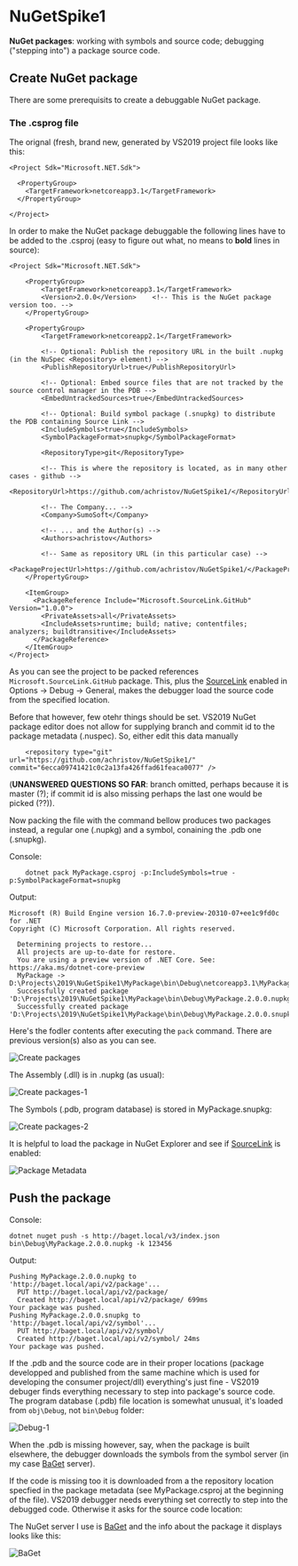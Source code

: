 # NuGetSpike1
**NuGet packages**: working with symbols and source code; debugging ("stepping into") a package source code.

## Create NuGet package ##

There are some prerequisits to create a debuggable NuGet package.

### The .csprog file ###
The orignal (fresh, brand new, generated by VS2019 project file looks like this:
```
<Project Sdk="Microsoft.NET.Sdk">

  <PropertyGroup>
    <TargetFramework>netcoreapp3.1</TargetFramework>
  </PropertyGroup>

</Project>
```

In order to make the NuGet package debuggable the following lines have to be added to the .csproj (easy to figure out what, no means to **bold** lines in source):
```
<Project Sdk="Microsoft.NET.Sdk">

    <PropertyGroup>
        <TargetFramework>netcoreapp3.1</TargetFramework>
        <Version>2.0.0</Version>    <!-- This is the NuGet package version too. -->
    </PropertyGroup>

    <PropertyGroup>
        <TargetFramework>netcoreapp2.1</TargetFramework>

        <!-- Optional: Publish the repository URL in the built .nupkg (in the NuSpec <Repository> element) -->
        <PublishRepositoryUrl>true</PublishRepositoryUrl>

        <!-- Optional: Embed source files that are not tracked by the source control manager in the PDB -->
        <EmbedUntrackedSources>true</EmbedUntrackedSources>

        <!-- Optional: Build symbol package (.snupkg) to distribute the PDB containing Source Link -->
        <IncludeSymbols>true</IncludeSymbols>
        <SymbolPackageFormat>snupkg</SymbolPackageFormat>

        <RepositoryType>git</RepositoryType>

        <!-- This is where the repository is located, as in many other cases - github -->
        <RepositoryUrl>https://github.com/achristov/NuGetSpike1/</RepositoryUrl>
        
        <!-- The Company... -->
        <Company>SumoSoft</Company>
        
        <!-- ... and the Author(s) -->
        <Authors>achristov</Authors>

        <!-- Same as repository URL (in this particular case) -->
        <PackageProjectUrl>https://github.com/achristov/NuGetSpike1/</PackageProjectUrl>
    </PropertyGroup>

    <ItemGroup>
      <PackageReference Include="Microsoft.SourceLink.GitHub" Version="1.0.0">
        <PrivateAssets>all</PrivateAssets>
        <IncludeAssets>runtime; build; native; contentfiles; analyzers; buildtransitive</IncludeAssets>
      </PackageReference>
    </ItemGroup>
</Project>
```

As you can see the project to be packed references ``` Microsoft.SourceLink.GitHub ``` package. This, plus the [SourceLink](https://github.com/dotnet/sourcelink) enabled in Options -> Debug -> General, makes the debugger load the source code from the specified location.

Before that however, few otehr things should be set. VS2019 NuGet package editor does not allow for supplying branch and commit id to the package metadata (.nuspec). So, either edit this data manually 
```
    <repository type="git" url="https://github.com/achristov/NuGetSpike1/" commit="6ecca09741421c0c2a13fa426ffad61feaca0077" />
```
(**UNANSWERED QUESTIONS SO FAR**: branch omitted, perhaps because it is master (?); if commit id is also missing perhaps the last one would be picked (??)).

Now packing the file with the command bellow produces two packages instead, a regular one (.nupkg) and a symbol, conaining the .pdb one (.snupkg).

Console:
```
    dotnet pack MyPackage.csproj -p:IncludeSymbols=true -p:SymbolPackageFormat=snupkg
```    
Output:
```
Microsoft (R) Build Engine version 16.7.0-preview-20310-07+ee1c9fd0c for .NET
Copyright (C) Microsoft Corporation. All rights reserved.

  Determining projects to restore...
  All projects are up-to-date for restore.
  You are using a preview version of .NET Core. See: https://aka.ms/dotnet-core-preview
  MyPackage -> D:\Projects\2019\NuGetSpike1\MyPackage\bin\Debug\netcoreapp3.1\MyPackage.dll
  Successfully created package 'D:\Projects\2019\NuGetSpike1\MyPackage\bin\Debug\MyPackage.2.0.0.nupkg'.
  Successfully created package 'D:\Projects\2019\NuGetSpike1\MyPackage\bin\Debug\MyPackage.2.0.0.snupkg'.
```  

Here's the fodler contents after executing the ```pack``` command. There are previous version(s) also as you can see.

![Create packages](https://github.com/achristov/NuGetSpike1/blob/Documentation/Images/Annotation%202020-07-09%20140213.png "Directory structure after 'dotnet pack...'")

The Assembly (.dll) is in .nupkg (as usual):

![Create packages-1](https://github.com/achristov/NuGetSpike1/blob/Documentation/Images/Annotation%202020-07-09%20141015.png "Contents of .nupkg in NuGet Explorer")

The Symbols (.pdb, program database) is stored in MyPackage.snupkg:

![Create packages-2](https://github.com/achristov/NuGetSpike1/blob/Documentation/Images/Annotation%202020-07-09%20141133.png "Contents of .snupkg in NuGet Explorer")

It is helpful to load the package in NuGet Explorer and see if [SourceLink](https://github.com/dotnet/sourcelink) is enabled:

![Package Metadata](https://github.com/achristov/NuGetSpike1/blob/Documentation/Images/Annotation%202020-07-10%20121150.png "NuGet Explorer showing package metadata")

## Push the package ##

Console:
```
dotnet nuget push -s http://baget.local/v3/index.json bin\Debug\MyPackage.2.0.0.nupkg -k 123456
```

Output:
```
Pushing MyPackage.2.0.0.nupkg to 'http://baget.local/api/v2/package'...
  PUT http://baget.local/api/v2/package/
  Created http://baget.local/api/v2/package/ 699ms                      
Your package was pushed.
Pushing MyPackage.2.0.0.snupkg to 'http://baget.local/api/v2/symbol'...  
  PUT http://baget.local/api/v2/symbol/
  Created http://baget.local/api/v2/symbol/ 24ms
Your package was pushed.
```

If the .pdb and the source code are in their proper locations (package developped and published from the same machine which is used for developing the consumer project/dll) everything's just fine - VS2019 debuger finds everything necessary to step into package's source code. The program database (.pdb) file location is somewhat unusual, it's loaded from ```obj\Debug```, not ```bin\Debug``` folder:

![Debug-1](https://github.com/achristov/NuGetSpike1/blob/Documentation/Images/Annotation%202020-07-09%20142220.png "'.pdb' location")

When the .pdb is missing however, say, when the package is built elsewhere, the debugger downloads the symbols from the symbol server (in my case [BaGet](https://github.com/loic-sharma/BaGet "BaGet on GitHub") server). 

If the code is missing too it is downloaded from a the repository location specfied in the package metadata (see MyPackage.csproj at the beginning of the file). VS2019 debugger needs everything set correctly to step into the debugged code. Otherwise it asks for the source code location:



The NuGet server I use is [BaGet](https://github.com/loic-sharma/BaGet "BaGet on GitHub") and the info about the package it displays looks like this:

![BaGet](https://github.com/achristov/NuGetSpike1/blob/Documentation/Images/Annotation%202020-07-09%20155933.png  "BaGet server displaying info about the package")



